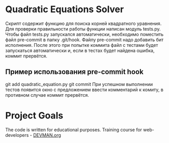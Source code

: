 # Quadratic Equations Solver
Скрипт содержит функцию для поиска корней квадратного уравнения. Для проверки правильности работы функции написан модуль tests.py. Чтобы файл tests.py запускался автоматически, необходимо поместить файл pre-commit в папку .git/hook. Файлу pre-commit надо добавить бит исполнения. После этого при попытке коммита файл с тестами будет запускаться автоматически и, если в тестах будет найдена ошибка, коммит прервётся.

## Пример использования pre-commit hook
  git add quadratic_equation.py
  git commit
При успешном выполнении тестов появится окно с предложением ввести комментарий к комиту, в противном случае коммит прервётся.


# Project Goals

The code is written for educational purposes. Training course for web-developers - [DEVMAN.org](https://devman.org)
